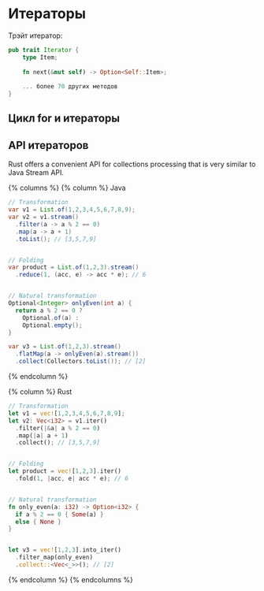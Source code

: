 # Итераторы

Трэйт итератор:

```rust
pub trait Iterator {
    type Item;
    
    fn next(&mut self) -> Option<Self::Item>;
    
    ... более 70 других методов
}
```

## Цикл for и итераторы



## API итераторов

Rust offers a convenient API for collections processing that is very similar to Java Stream API.

{% columns %}
{% column %}
Java

```java
// Transformation
var v1 = List.of(1,2,3,4,5,6,7,8,9);
var v2 = v1.stream()
  .filter(a -> a % 2 == 0)
  .map(a -> a + 1)
  .toList(); // [3,5,7,9]


// Folding
var product = List.of(1,2,3).stream()
  .reduce(1, (acc, e) -> acc * e); // 6


// Natural transformation
Optional<Integer> onlyEven(int a) {
  return a % 2 == 0 ?
    Optional.of(a) :
    Optional.empty();
}

var v3 = List.of(1,2,3).stream()
  .flatMap(a -> onlyEven(a).stream())
  .collect(Collectors.toList()); // [2]
```
{% endcolumn %}

{% column %}
Rust

```rust
// Transformation
let v1 = vec![1,2,3,4,5,6,7,8,9];
let v2: Vec<i32> = v1.iter()
  .filter(|&a| a % 2 == 0)
  .map(|a| a + 1)
  .collect(); // [3,5,7,9]


// Folding
let product = vec![1,2,3].iter()
  .fold(1, |acc, e| acc * e); // 6


// Natural transformation
fn only_even(a: i32) -> Option<i32> {
  if a % 2 == 0 { Some(a) }
  else { None }
}


let v3 = vec![1,2,3].into_iter()
  .filter_map(only_even)
  .collect::<Vec<_>>(); // [2]
```
{% endcolumn %}
{% endcolumns %}

